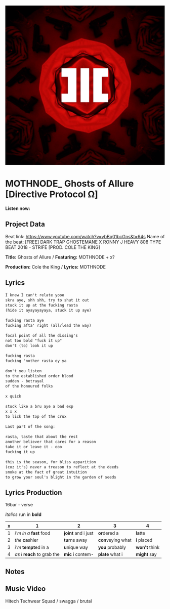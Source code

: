 ![](hc_sg127_cover.png)

# MOTHNODE_ Ghosts of Allure [Directive Protocol Ω] 

**Listen now:** 

## Project Data

Beat link: https://www.youtube.com/watch?v=ybBq01bcGns&t=64s
Name of the beat: [FREE] DARK TRAP GHOSTEMANE X RONNY J HEAVY 808 TYPE BEAT 2018 - STRIFE [PROD. COLE THE KING]

**Title:** Ghosts of Allure / **Featuring:** MOTHNODE + x?

**Production:** Cole the King / **Lyrics:** MOTHNODE

## Lyrics

```
I knew I can't relate yooo
skra aye, shh shh, try to shut it out
stuck it up at the fucking rasta 
(hide it ayayayayaya, stuck it up aye)

fucking rasta aye 
fucking afta' right (all/lead the way)

focal point of all the dissing's 
not too bold "fuck it up" 
don't (to) look it up

fucking rasta
fucking 'nother rasta ey ya

don't you listen 
to the established order blood
sudden - betrayal 
of the honoured folks

x quick

stuck like a bru aye a bad exp 
x x x
to lick the top of the crux

Last part of the song:

rasta, taste that about the rest
another believer that cares for a reason
take it or leave it - ooo
fucking it up

this is the season, for bliss apparition
(coz it's) never a treason to reflect at the deeds
smoke at the fact of great intuition
to grow your soul's blight in the garden of seeds

```

## Lyrics Production

16bar - verse

*italics* run in
**bold**

| x | 1 | 2 | 3 | 4 |
|---|---|---|---|---|
| 1 | *i'm in a* **fast** food | **joint** and i just  | **or**dered a  | **la**tte  |
| 2 | *the* **ca**shier | **tu**rns away  |  **con**veying what |  **i** placed |
| 3 | *i'm* **tempt**ed in a | **u**nique way  |  **you** probably |  **won't** think |
| 4 | *as i* **reach** to grab the |  **mic** i contem-  | **plate** what i | **might** say |

## Notes

## Music Video
Hitech Techwear Squad / swagga / brutal
